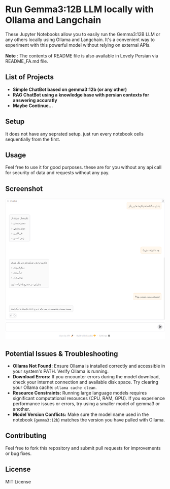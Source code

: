 # Run Gemma3:12B LLM locally with Ollama and Langchain

These Jupyter Notebooks allow you to easily run the Gemma3:12B LLM or any others locally using Ollama and Langchain.  It's a convenient way to experiment with this powerful model without relying on external APIs. <br/><br/>
**Note** : The contents of README file is also available in Lovely Persian via README_FA.md file.

## List of Projects
*   **Simple ChatBot based on gemma3:12b (or any other)**
*   **RAG ChatBot using a knowledge base with persian contexts for answering accuratly**
*   **Maybe Continue...**

## Setup

It does not have any seprated setup. just run every notebook cells sequentially from the first.

## Usage

Feel free to use it for good purposes. these are for you without any api call for security of data and requests without any pay.

## Screenshot

![chat_history](LLM-RAG/Screenshots/RAG.png)

## Potential Issues & Troubleshooting

*   **Ollama Not Found:**  Ensure Ollama is installed correctly and accessible in your system's PATH.  Verify Ollama is running.
*   **Download Errors:** If you encounter errors during the model download, check your internet connection and available disk space.  Try clearing your Ollama cache: `ollama cache clean`.
*   **Resource Constraints:** Running large language models requires significant computational resources (CPU, RAM, GPU).  If you experience performance issues or errors, try using a smaller model of gemma3 or another.
*   **Model Version Conflicts:**  Make sure the model name used in the notebook (`gemma3:12b`) matches the version you have pulled with Ollama.

## Contributing

Feel free to fork this repository and submit pull requests for improvements or bug fixes.

## License

MIT License
